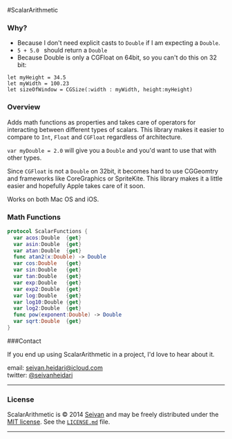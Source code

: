 #ScalarArithmetic

### Why?
* Because I don't need explicit casts to ```Double``` if I am expecting a ```Double```.
* ```5 + 5.0 ``` should return a ```Double```
* Because Double is only a CGFloat on 64bit, so you can't do this on 32 bit:
```
let myHeight = 34.5
let myWidth = 100.23
let sizeOfWindow = CGSize(:width : myWidth, height:myHeight) 
````



### Overview

Adds math functions as properties and takes care of operators for interacting between different types of scalars.
This library makes it easier to compare to ```Int```, ```Float``` and ```CGFloat``` regardless of architecture.

``var myDouble = 2.0`` will give you a ```Double``` and you'd want to use that with other types. 

Since ```CGFloat``` is not a ```Double``` on 32bit, it becomes hard to use CGGeomtry and frameworks like CoreGraphics or SpriteKite. This library makes it a little easier and hopefully Apple takes care of it soon. 

Works on both Mac OS and iOS.

### Math Functions
```swift
protocol ScalarFunctions {
  var acos:Double  {get}
  var asin:Double  {get}
  var atan:Double  {get}
  func atan2(x:Double) -> Double
  var cos:Double   {get}
  var sin:Double   {get}
  var tan:Double   {get}
  var exp:Double   {get}
  var exp2:Double  {get}
  var log:Double   {get}
  var log10:Double {get}
  var log2:Double  {get}
  func pow(exponent:Double) -> Double
  var sqrt:Double  {get}
}

```


###Contact


If you end up using ScalarArithmetic in a project, I'd love to hear about it.

email: [seivan.heidari@icloud.com](mailto:seivan.heidari@icloud.com)  
twitter: [@seivanheidari](https://twitter.com/seivanheidari)

***

### License

ScalarArithmetic is © 2014 [Seivan](http://www.github.com/seivan) and may be freely
distributed under the [MIT license](http://opensource.org/licenses/MIT).
See the [`LICENSE.md`](https://github.com/seivan/ScalarArithmetic/blob/master/LICENSE.md) file.

*** 
